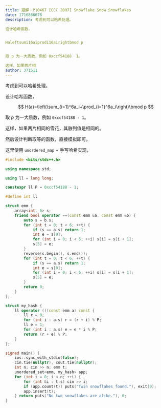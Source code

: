 ```yaml
---
title: 题解：P10467 [CCC 2007] Snowflake Snow Snowflakes
date: 1716866678
description: 考虑到可以哈希处理。

设计哈希函数，


Haleftsumi16aiprodi16airightbmod p


取 p 为一大质数，例如 0xccf54188  1。

这样，如果两片相
author: 371511
---
```


考虑到可以哈希处理。

设计哈希函数，

$$
H(a)=\left(\sum_{i=1}^6a_i+\prod_{i=1}^6a_i\right)\bmod p
$$

取 $p$ 为一大质数，例如 `0xccf54188 - 1`。

这样，如果两片相同的雪花，其散列值是相同的。

然后设计判断取等的函数，直接模拟即可。

这里使用 `unordered_map` + 手写哈希实现，

```cpp
#include <bits/stdc++.h>

using namespace std;

using ll = long long;

constexpr ll P = 0xccf54188 - 1;

#define int ll

struct emm {
    array<int, 6> s;
    friend bool operator ==(const emm &a, const emm &b) {
    	auto s = b.s;
    	for (int t = 0; t < 6; ++t) {
    		if (s == a.s) return 1;
    		int e = s[0];
    		for (int i = 0; i < 5; ++i) s[i] = s[i + 1];
    		s[5] = e;
		}
		reverse(s.begin(), s.end());
    	for (int t = 0; t < 6; ++t) {
    		if (s == a.s) return 1;
    		int e = s[0];
    		for (int i = 0; i < 5; ++i) s[i] = s[i + 1];
    		s[5] = e;
		}
		return 0;
	}
};

struct my_hash {
    ll operator ()(const emm a) const {
        ll r = 0;
        for (int i : a.s) r = (r + i) % P;
        ll e = 1;
        for (int i : a.s) e = e * i % P;
        return (r + e) % P;
    }
};

signed main() {
    ios::sync_with_stdio(false);
    cin.tie(nullptr), cout.tie(nullptr);
    int n; cin >> n; emm t;
    unordered_set<emm, my_hash> app;
    for (int i = 0; i < n; ++i) {
        for (int &i : t.s) cin >> i;
        if (app.count(t)) puts("Twin snowflakes found."), exit(0);
        app.insert(t);
    } return puts("No two snowflakes are alike."), 0;
}
```
